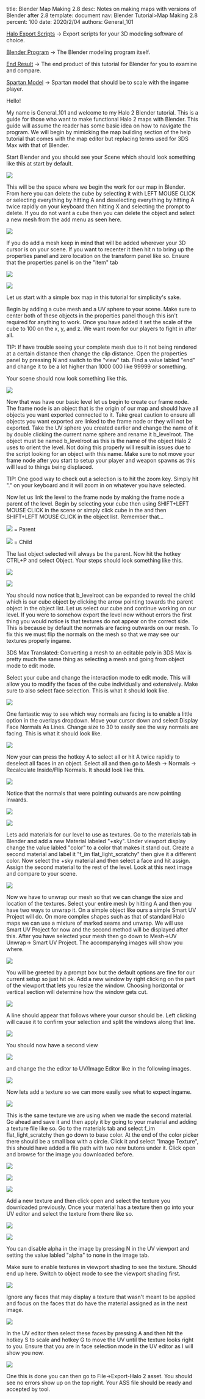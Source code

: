 title:      Blender Map Making 2.8
desc:       Notes on making maps with versions of Blender after 2.8
template:   document
nav:        Blender Tutorial>Map Making 2.8
percent:    100
date:       2020/2/04
authors:    General_101

[Halo Export Scripts](http://www.h2maps.net/Tools/PC/Export%20Scripts/Halo_Export.7z) -> Export scripts for your 3D modeling software of choice.

[Blender Program](https://www.blender.org/) -> The Blender modeling program itself.

[End Result](http://www.h2maps.net/Sources/H2EK%20Source/Manual/Blender/Tutorial2.8.blend) -> The end product of this tutorial for Blender for you to examine and compare.

[Spartan Model](http://www.h2maps.net/Sources/H2EK%20Source/Manual/Blender/Spartan.zip) -> Spartan model that should be to scale with the ingame player.

Hello!

My name is General_101 and welcome to my Halo 2 Blender tutorial. This is a guide for those who want to make functional Halo 2 maps with Blender. This guide will assume the reader has some basic idea on how to navigate the program.
We will begin by mimicking the map building section of the help tutorial that comes with the map editor but replacing terms used for 3DS Max with that of Blender.

Start Blender and you should see your Scene which should look something like this at start by default.

![](assets\2.8\1A.png)

This will be the space where we begin the work for our map in Blender. 
From here you can delete the cube by selecting it with LEFT MOUSE CLICK or selecting everything by hitting A and deselecting everything by hitting A twice rapidly on your keyboard then hitting X and selecting the prompt to delete.
If you do not want a cube then you can delete the object and select a new mesh from the add menu as seen here. 

![](assets\2.8\1B.png)

If you do add a mesh keep in mind that will be added wherever your 3D cursor is on your scene. 
If you want to recenter it then hit n to bring up the properties panel and zero location on the transform panel like so. Ensure that the properties panel is on the "item" tab

![](assets\2.8\1C.png)

![](assets\2.8\1D.png)

Let us start with a simple box map in this tutorial for simplicity's sake.

Begin by adding a cube mesh and a UV sphere to your scene. Make sure to center both of these objects in the properties panel though this isn't required for anything to work. 
Once you have added it set the scale of the cube to 100 on the x, y, and z. We want room for our players to fight in after all.

TIP: If have trouble seeing your complete mesh due to it not being rendered at a certain distance then change the clip distance. Open the properties panel by pressing N and switch to the "view" tab. Find a value labled "end" and change it to be a lot higher than 1000
000 like 99999 or something.

Your scene should now look something like this.

![](assets\2.8\1E.png)

Now that was have our basic level let us begin to create our frame node. The frame node is an object that is the origin of our map and should have all objects you want exported connected to it. 
Take great caution to ensure all objects you want exported are linked to the frame node or they will not be exported.
Take the UV sphere you created earlier and change the name of it by double clicking the current name sphere and rename it b_levelroot. 
The object must be named b_levelroot as this is the name of the object Halo 2 uses to orient the level. Not doing this properly will result in issues due to the script looking for an object with this name.
Make sure to not move your frame node after you start to setup your player and weapon spawns as this will lead to things being displaced.

TIP: One good way to check out a selection is to hit the zoom key. Simply hit "." on your keyboard and it will zoom in on whatever you have selected.

Now let us link the level to the frame node by making the frame node a parent of the level. 
Begin by selecting your cube then using SHIFT+LEFT MOUSE CLICK in the scene or simply click cube in the and then SHIFT+LEFT MOUSE CLICK in the object list.
Remember that...

![](assets\2.8\1F.png) = Parent

![](assets\2.8\1G.png) = Child

The last object selected will always be the parent.
Now hit the hotkey CTRL+P and select Object. Your steps should look something like this.

![](assets\2.8\1H.png)

![](assets\2.8\1I.png)

You should now notice that b_levelroot can be expanded to reveal the child which is our cube object by clicking the arrow pointing towards the parent object in the object list.
Let us select our cube and continue working on our level. If you were to somehow export the level now without errors the first thing you would notice is that textures do not appear on the correct side. 
This is because by default the normals are facing outwards on our mesh. 
To fix this we must flip the normals on the mesh so that we may see our textures properly ingame.

3DS Max Translated: Converting a mesh to an editable poly in 3DS Max is pretty much the same thing as selecting a mesh and going from object mode to edit mode.

Select your cube and change the interaction mode to edit mode. This will allow you to modify the faces of the cube individually and extensively. Make sure to also select face selection. This is what it should look like.

![](assets\2.8\1J.png)

One fantastic way to see which way normals are facing is to enable a little option in the overlays dropdown. Move your cursor down and select Display Face Normals As Lines. Change size to 30 to easily see the way normals are facing. This is what it should look like.

![](assets\2.8\1K.png)

Now your can press the hotkey A to select all or hit A twice rapidly to deselect all faces in an object. Select all and then go to Mesh -> Normals -> Recalculate Inside/Flip Normals. It should look like this.

![](assets\2.8\1L.png)

Notice that the normals that were pointing outwards are now pointing inwards.

![](assets\2.8\1M.png)

![](assets\2.8\1N.png)

Lets add materials for our level to use as textures. Go to the materials tab in Blender and add a new Material labeled "+sky". Under viewport display change the value labled "color" to a color that makes it stand out.
Create a second material and label it "f_im flat_light_scratchy" then give it a different color. Now select the +sky material and then select a face and hit assign. Assign the second material to the rest of the level. Look at this next image and compare to your scene.

![](assets\2.8\1O.png)


Now we have to unwrap our mesh so that we can change the size and location of the textures. Select your entire mesh by hitting A and then you have two ways to unwrap it. 
On a simple object like ours a simple Smart UV Project will do. 
On more complex shapes such as that of standard Halo maps we can use a mixture of marked seams and unwrap.
We will use Smart UV Project for now and the second method will be displayed after this. After you have selected your mesh then go down to Mesh->UV Unwrap-> Smart UV Project. The accompanying images will show you where.

![](assets\2.8\1P.png)

You will be greeted by a prompt box but the default options are fine for our current setup so just hit ok. Add a new window by right clicking on the part of the viewport that lets you resize the window. Choosing horizontal or vertical section will determine how the window gets cut.

![](assets\2.8\1Q.png)

A line should appear that follows where your cursor should be. Left clicking will cause it to confirm your selection and split the windows along that line.

![](assets\2.8\1R.png)

You should now have a second view

![](assets\2.8\1S.png)

and change the the editor to UV/Image Editor like in the following images.

![](assets\2.8\1T.png)

Now lets add a texture so we can more easily see what to expect ingame.

![](assets\2.8\1U.png)

This is the same texture we are using when we made the second material. Go ahead and save it and then apply it by going to your material and adding a texture file like so.
Go to the materials tab and select f_im flat_light_scratchy then go down to base color. At the end of the color picker there should be a small box with a circle. Click it and select "Image Texture", this should have added a file path with two new butons under it. Click open and browse for the image you downloaded before. 

![](assets\2.8\1V.png)

![](assets\2.8\1W.png)

![](assets\2.8\1X.png)

Add a new texture and then click open and select the texture you downloaded previously. Once your material has a texture then go into your UV editor and select the texture from there like so.

![](assets\2.8\1Y.png)

![](assets\2.8\1Z.png)

You can disable alpha in the image by pressing N in the UV viewport and setting the value labled "alpha" to none in the image tab.

Make sure to enable textures in viewport shading to see the texture. Should end up here. Switch to object mode to see the viewport shading first.

![](assets\2.8\11.png)

Ignore any faces that may display a texture that wasn't meant to be applied and focus on the faces that do have the material assigned as in the next image.

![](assets\2.8\12.png)

In the UV editor then select these faces by pressing A and then hit the hotkey S to scale and hotkey G to move the UV until the texture looks right to you. 
Ensure that you are in face selection mode in the UV editor as I will show you now.

![](assets\2.8\13.png)

One this is done you can then go to File->Export-Halo 2 asset. You should see no errors show up on the top right. Your ASS file should be ready and accepted by tool.